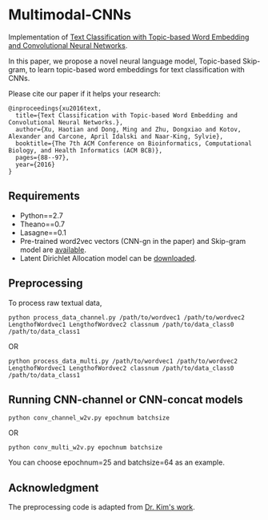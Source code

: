 # Multimodal-CNNs
Implementation of [Text Classification with Topic-based Word Embedding and Convolutional Neural Networks](http://www.cs.wayne.edu/~mdong/ACMBCB16.pdf).

In this paper, we propose a novel neural language model, Topic-based Skip-gram, to learn topic-based word embeddings for text classification with CNNs.

Please cite our paper if it helps your research:
<pre><code>@inproceedings{xu2016text,
  title={Text Classification with Topic-based Word Embedding and Convolutional Neural Networks.},
  author={Xu, Haotian and Dong, Ming and Zhu, Dongxiao and Kotov, Alexander and Carcone, April Idalski and Naar-King, Sylvie},
  booktitle={The 7th ACM Conference on Bioinformatics, Computational Biology, and Health Informatics (ACM BCB)},
  pages={88--97},
  year={2016}
}</code></pre>

## Requirements
* Python==2.7
* Theano==0.7
* Lasagne==0.1
* Pre-trained word2vec vectors (CNN-gn in the paper) and Skip-gram model are [available](https://code.google.com/p/word2vec/).
* Latent Dirichlet Allocation model can be [downloaded](https://github.com/blei-lab/lda-c/).

## Preprocessing
To process raw textual data,

    python process_data_channel.py /path/to/wordvec1 /path/to/wordvec2 LengthofWordvec1 LengthofWordvec2 classnum /path/to/data_class0 /path/to/data_class1  
OR

    python process_data_multi.py /path/to/wordvec1 /path/to/wordvec2 LengthofWordvec1 LengthofWordvec2 classnum /path/to/data_class0 /path/to/data_class1

## Running CNN-channel or CNN-concat models
    python conv_channel_w2v.py epochnum batchsize
OR

    python conv_multi_w2v.py epochnum batchsize
You can choose epochnum=25 and batchsize=64 as an example.

## Acknowledgment
The preprocessing code is adapted from [Dr. Kim's work](https://github.com/yoonkim/CNN_sentence).



